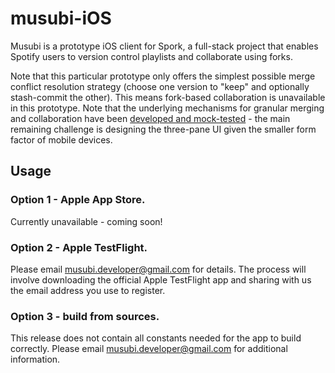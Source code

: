 # musubi-iOS

Musubi is a prototype iOS client for Spork, a full-stack project that enables Spotify users to version control playlists and collaborate using forks.

Note that this particular prototype only offers the simplest possible merge conflict resolution strategy (choose one version to "keep" and optionally stash-commit the other). This means fork-based collaboration is unavailable in this prototype. Note that the underlying mechanisms for granular merging and collaboration have been [developed and mock-tested](https://github.com/sporkful/diffuse-swift) - the main remaining challenge is designing the three-pane UI given the smaller form factor of mobile devices.


## Usage

### Option 1 - Apple App Store.

Currently unavailable - coming soon!

### Option 2 - Apple TestFlight.

Please email musubi.developer@gmail.com for details. The process will involve downloading the official Apple TestFlight app and sharing with us the email address you use to register.

### Option 3 - build from sources.

This release does not contain all constants needed for the app to build correctly. Please email musubi.developer@gmail.com for additional information.

